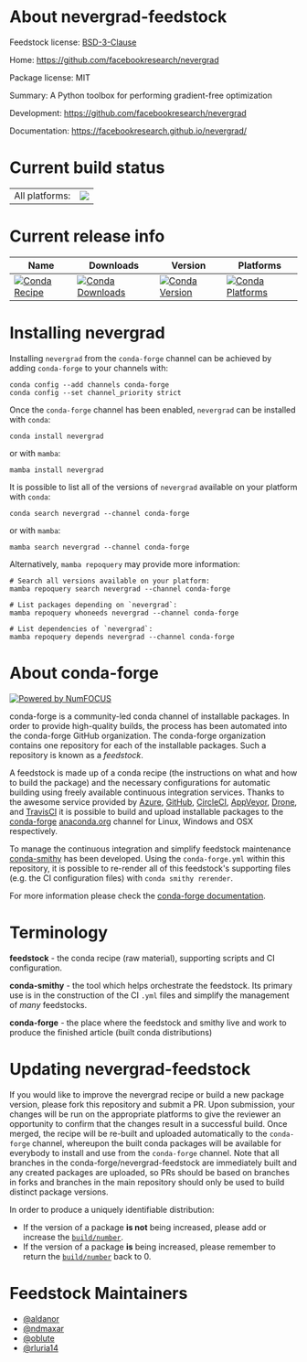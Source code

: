 About nevergrad-feedstock
=========================

Feedstock license: [BSD-3-Clause](https://github.com/conda-forge/nevergrad-feedstock/blob/main/LICENSE.txt)

Home: https://github.com/facebookresearch/nevergrad

Package license: MIT

Summary: A Python toolbox for performing gradient-free optimization

Development: https://github.com/facebookresearch/nevergrad

Documentation: https://facebookresearch.github.io/nevergrad/

Current build status
====================


<table><tr><td>All platforms:</td>
    <td>
      <a href="https://dev.azure.com/conda-forge/feedstock-builds/_build/latest?definitionId=9470&branchName=main">
        <img src="https://dev.azure.com/conda-forge/feedstock-builds/_apis/build/status/nevergrad-feedstock?branchName=main">
      </a>
    </td>
  </tr>
</table>

Current release info
====================

| Name | Downloads | Version | Platforms |
| --- | --- | --- | --- |
| [![Conda Recipe](https://img.shields.io/badge/recipe-nevergrad-green.svg)](https://anaconda.org/conda-forge/nevergrad) | [![Conda Downloads](https://img.shields.io/conda/dn/conda-forge/nevergrad.svg)](https://anaconda.org/conda-forge/nevergrad) | [![Conda Version](https://img.shields.io/conda/vn/conda-forge/nevergrad.svg)](https://anaconda.org/conda-forge/nevergrad) | [![Conda Platforms](https://img.shields.io/conda/pn/conda-forge/nevergrad.svg)](https://anaconda.org/conda-forge/nevergrad) |

Installing nevergrad
====================

Installing `nevergrad` from the `conda-forge` channel can be achieved by adding `conda-forge` to your channels with:

```
conda config --add channels conda-forge
conda config --set channel_priority strict
```

Once the `conda-forge` channel has been enabled, `nevergrad` can be installed with `conda`:

```
conda install nevergrad
```

or with `mamba`:

```
mamba install nevergrad
```

It is possible to list all of the versions of `nevergrad` available on your platform with `conda`:

```
conda search nevergrad --channel conda-forge
```

or with `mamba`:

```
mamba search nevergrad --channel conda-forge
```

Alternatively, `mamba repoquery` may provide more information:

```
# Search all versions available on your platform:
mamba repoquery search nevergrad --channel conda-forge

# List packages depending on `nevergrad`:
mamba repoquery whoneeds nevergrad --channel conda-forge

# List dependencies of `nevergrad`:
mamba repoquery depends nevergrad --channel conda-forge
```


About conda-forge
=================

[![Powered by
NumFOCUS](https://img.shields.io/badge/powered%20by-NumFOCUS-orange.svg?style=flat&colorA=E1523D&colorB=007D8A)](https://numfocus.org)

conda-forge is a community-led conda channel of installable packages.
In order to provide high-quality builds, the process has been automated into the
conda-forge GitHub organization. The conda-forge organization contains one repository
for each of the installable packages. Such a repository is known as a *feedstock*.

A feedstock is made up of a conda recipe (the instructions on what and how to build
the package) and the necessary configurations for automatic building using freely
available continuous integration services. Thanks to the awesome service provided by
[Azure](https://azure.microsoft.com/en-us/services/devops/), [GitHub](https://github.com/),
[CircleCI](https://circleci.com/), [AppVeyor](https://www.appveyor.com/),
[Drone](https://cloud.drone.io/welcome), and [TravisCI](https://travis-ci.com/)
it is possible to build and upload installable packages to the
[conda-forge](https://anaconda.org/conda-forge) [anaconda.org](https://anaconda.org/)
channel for Linux, Windows and OSX respectively.

To manage the continuous integration and simplify feedstock maintenance
[conda-smithy](https://github.com/conda-forge/conda-smithy) has been developed.
Using the ``conda-forge.yml`` within this repository, it is possible to re-render all of
this feedstock's supporting files (e.g. the CI configuration files) with ``conda smithy rerender``.

For more information please check the [conda-forge documentation](https://conda-forge.org/docs/).

Terminology
===========

**feedstock** - the conda recipe (raw material), supporting scripts and CI configuration.

**conda-smithy** - the tool which helps orchestrate the feedstock.
                   Its primary use is in the construction of the CI ``.yml`` files
                   and simplify the management of *many* feedstocks.

**conda-forge** - the place where the feedstock and smithy live and work to
                  produce the finished article (built conda distributions)


Updating nevergrad-feedstock
============================

If you would like to improve the nevergrad recipe or build a new
package version, please fork this repository and submit a PR. Upon submission,
your changes will be run on the appropriate platforms to give the reviewer an
opportunity to confirm that the changes result in a successful build. Once
merged, the recipe will be re-built and uploaded automatically to the
`conda-forge` channel, whereupon the built conda packages will be available for
everybody to install and use from the `conda-forge` channel.
Note that all branches in the conda-forge/nevergrad-feedstock are
immediately built and any created packages are uploaded, so PRs should be based
on branches in forks and branches in the main repository should only be used to
build distinct package versions.

In order to produce a uniquely identifiable distribution:
 * If the version of a package **is not** being increased, please add or increase
   the [``build/number``](https://docs.conda.io/projects/conda-build/en/latest/resources/define-metadata.html#build-number-and-string).
 * If the version of a package **is** being increased, please remember to return
   the [``build/number``](https://docs.conda.io/projects/conda-build/en/latest/resources/define-metadata.html#build-number-and-string)
   back to 0.

Feedstock Maintainers
=====================

* [@aldanor](https://github.com/aldanor/)
* [@ndmaxar](https://github.com/ndmaxar/)
* [@oblute](https://github.com/oblute/)
* [@rluria14](https://github.com/rluria14/)

